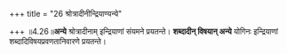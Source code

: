 +++
title = "26 श्रोत्रादीनीन्द्रियाण्यन्ये"

+++
॥4.26॥**अन्ये** श्रोत्रादीनाम् इन्द्रियाणां संयमने प्रयतन्ते।
**शब्दादीन् विषयान् अन्ये** योगिनः इन्द्रियाणां
शब्दादिविषयप्रवणतानिवारणे प्रयतन्ते।
